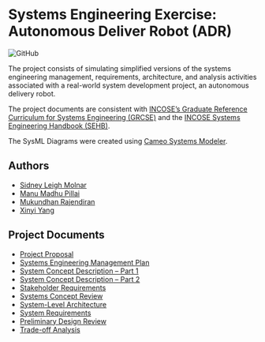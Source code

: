# Systems Engineering Exercise: Autonomous Deliver Robot (ADR)
![GitHub](https://img.shields.io/github/license/lilnpuma/ADR)

The project consists of simulating simplified versions of the systems engineering management, requirements, architecture, and analysis activities associated with a real-world system development project, an autonomous delivery robot.

The project documents are consistent with [INCOSE’s Graduate Reference Curriculum for Systems Engineering (GRCSE)](https://www.incose.org/products-and-publications/se-graduate-reference-curriculum) and the [INCOSE Systems Engineering Handbook (SEHB)](https://www.incose.org/products-and-publications/se-handbook).

The SysML Diagrams were created using [Cameo Systems Modeler](https://www.3ds.com/products-services/catia/products/no-magic/cameo-systems-modeler/).

## Authors
- [Sidney Leigh Molnar](https://github.com/smolnar30)
- [Manu Madhu Pillai](https://github.com/lilnpuma)
- [Mukundhan Rajendiran](https://github.com/mukundhanraj)
- [Xinyi Yang](https://github.com/xyang0089)

## Project Documents
- [Project Proposal](/Project%20Proposal.pdf)
- [Systems Engineering Management Plan](/Systems%20Engineering%20Management%20Plan.pdf)
- [System Concept Description – Part 1](/Project%20System%20Concept%20Description%20%E2%80%93%20Part%201.pdf)
- [System Concept Description – Part 2](/Project%20System%20Concept%20Description%20%E2%80%93%20Part%202.pdf)
- [Stakeholder Requirements](/Stakeholder%20Requirements.pdf)
- [Systems Concept Review](/Systems%20Concept%20Review.pdf)
- [System-Level Architecture](/System-Level%20Architecture.pdf)
- [System Requirements](/System%20Requirements.pdf)
- [Preliminary Design Review](/Preliminary%20Design%20Review.pdf)
- [Trade-off Analysis](/Trade-off%20Analysis.pdf)
